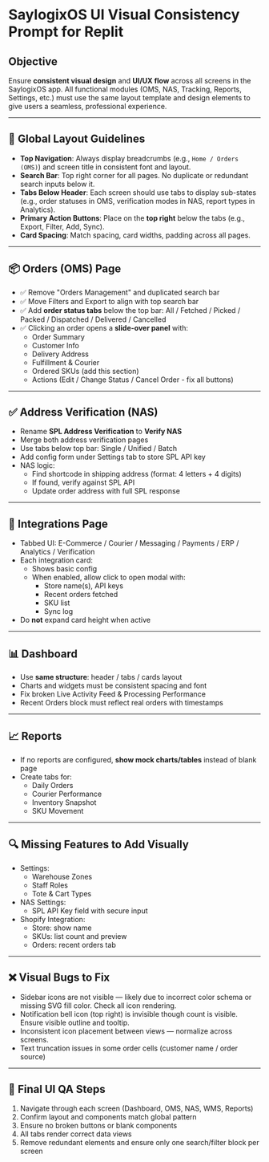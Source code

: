 # SaylogixOS UI Visual Consistency Prompt for Replit

## Objective
Ensure **consistent visual design** and **UI/UX flow** across all screens in the SaylogixOS app. All functional modules (OMS, NAS, Tracking, Reports, Settings, etc.) must use the same layout template and design elements to give users a seamless, professional experience.

---

## 🧭 Global Layout Guidelines

- **Top Navigation**: Always display breadcrumbs (e.g., `Home / Orders (OMS)`) and screen title in consistent font and layout.
- **Search Bar**: Top right corner for all pages. No duplicate or redundant search inputs below it.
- **Tabs Below Header**: Each screen should use tabs to display sub-states (e.g., order statuses in OMS, verification modes in NAS, report types in Analytics).
- **Primary Action Buttons**: Place on the **top right** below the tabs (e.g., Export, Filter, Add, Sync).
- **Card Spacing**: Match spacing, card widths, padding across all pages.

---

## 📦 Orders (OMS) Page

- ✅ Remove "Orders Management" and duplicated search bar
- ✅ Move Filters and Export to align with top search bar
- ✅ Add **order status tabs** below the top bar: All / Fetched / Picked / Packed / Dispatched / Delivered / Cancelled
- ✅ Clicking an order opens a **slide-over panel** with:
  - Order Summary
  - Customer Info
  - Delivery Address
  - Fulfillment & Courier
  - Ordered SKUs (add this section)
  - Actions (Edit / Change Status / Cancel Order - fix all buttons)

---

## ✅ Address Verification (NAS)

- Rename **SPL Address Verification** to **Verify NAS**
- Merge both address verification pages
- Use tabs below top bar: Single / Unified / Batch
- Add config form under Settings tab to store SPL API key
- NAS logic:
  - Find shortcode in shipping address (format: 4 letters + 4 digits)
  - If found, verify against SPL API
  - Update order address with full SPL response

---

## 🔌 Integrations Page

- Tabbed UI: E-Commerce / Courier / Messaging / Payments / ERP / Analytics / Verification
- Each integration card:
  - Shows basic config
  - When enabled, allow click to open modal with:
    - Store name(s), API keys
    - Recent orders fetched
    - SKU list
    - Sync log
- Do **not** expand card height when active

---

## 📊 Dashboard

- Use **same structure**: header / tabs / cards layout
- Charts and widgets must be consistent spacing and font
- Fix broken Live Activity Feed & Processing Performance
- Recent Orders block must reflect real orders with timestamps

---

## 📈 Reports

- If no reports are configured, **show mock charts/tables** instead of blank page
- Create tabs for:
  - Daily Orders
  - Courier Performance
  - Inventory Snapshot
  - SKU Movement

---

## 🔍 Missing Features to Add Visually

- Settings:
  - Warehouse Zones
  - Staff Roles
  - Tote & Cart Types
- NAS Settings:
  - SPL API Key field with secure input
- Shopify Integration:
  - Store: show name
  - SKUs: list count and preview
  - Orders: recent orders tab

---

## ❌ Visual Bugs to Fix

- Sidebar icons are not visible — likely due to incorrect color schema or missing SVG fill color. Check all icon rendering.
- Notification bell icon (top right) is invisible though count is visible. Ensure visible outline and tooltip.
- Inconsistent icon placement between views — normalize across screens.
- Text truncation issues in some order cells (customer name / order source)

---

## 🧪 Final UI QA Steps

1. Navigate through each screen (Dashboard, OMS, NAS, WMS, Reports)
2. Confirm layout and components match global pattern
3. Ensure no broken buttons or blank components
4. All tabs render correct data views
5. Remove redundant elements and ensure only one search/filter block per screen

